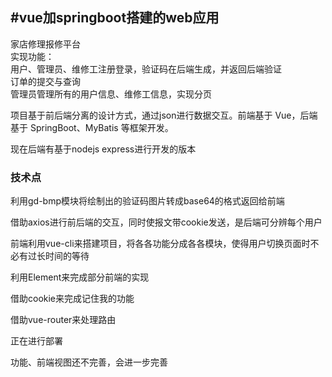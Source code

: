 #vue加springboot搭建的web应用   
---
家店修理报修平台    
实现功能：  
	用户、管理员、维修工注册登录，验证码在后端生成，并返回后端验证  
	订单的提交与查询  
	管理员管理所有的用户信息、维修工信息，实现分页    

项目基于前后端分离的设计方式，通过json进行数据交互。前端基于 Vue，后端基于 SpringBoot、MyBatis 等框架开发。    

现在后端有基于nodejs express进行开发的版本  

### 技术点  
利用gd-bmp模块将绘制出的验证码图片转成base64的格式返回给前端  

借助axios进行前后端的交互，同时使报文带cookie发送，是后端可分辨每个用户  

前端利用vue-cli来搭建项目，将各各功能分成各各模块，使得用户切换页面时不必有过长时间的等待    

利用Element来完成部分前端的实现    

借助cookie来完成记住我的功能    

借助vue-router来处理路由  


正在进行部署   

功能、前端视图还不完善，会进一步完善  